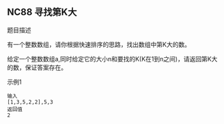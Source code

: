 ## NC88 寻找第K大

题目描述

有一个整数数组，请你根据快速排序的思路，找出数组中第K大的数。

给定一个整数数组a,同时给定它的大小n和要找的K(K在1到n之间)，请返回第K大的数，保证答案存在。

示例1
```
输入
[1,3,5,2,2],5,3
返回值
2
```